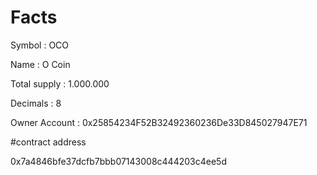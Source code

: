# Facts

Symbol        : OCO

Name          : O Coin

Total supply  : 1.000.000

Decimals      : 8

Owner Account : 0x25854234F52B32492360236De33D845027947E71


#contract address

0x7a4846bfe37dcfb7bbb07143008c444203c4ee5d

